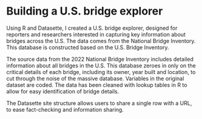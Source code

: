 # Building a U.S. bridge explorer

Using R and Datasette, I created a U.S. bridge explorer, designed for reporters and researchers interested in capturing key information about bridges across the U.S. The data comes from the National Bridge Inventory. This database is constructed based on the U.S. Bridge Inventory.

The source data from the 2022 National Bridge Inventory includes detailed information about all bridges in the U.S. This database zeroes in only on the critical details of each bridge, including its owner, year built and location, to cut through the noise of the massive database. Variables in the original dataset are coded. The data has been cleaned with lookup tables in R to allow for easy identification of bridge details.

The Datasette site structure allows users to share a single row with a URL, to ease fact-checking and information sharing.